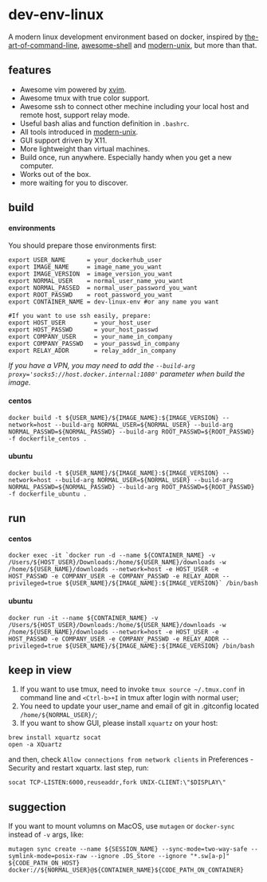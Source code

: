 # dev-env-linux
A modern linux development environment based on docker, inspired by [the-art-of-command-line](https://github.com/jlevy/the-art-of-command-line), [awesome-shell](https://github.com/alebcay/awesome-shell) and [modern-unix](https://github.com/ibraheemdev/modern-unix), but more than that.

## features
* Awesome vim powered by [xvim](https://github.com/adwpc/xvim).
* Awesome tmux with true color support.
* Awesome ssh to connect other mechine including your local host and remote host, support relay mode.
* Useful bash alias and function definition in `.bashrc`.
* All tools introduced in [modern-unix](https://github.com/ibraheemdev/modern-unix).
* GUI support driven by X11.
* More lightweight than virtual machines.
* Build once, run anywhere. Especially handy when you get a new computer.
* Works out of the box.
* more waiting for you to discover.

## build

#### environments
You should prepare those environments first:
```shell
export USER_NAME      = your_dockerhub_user
export IMAGE_NAME     = image_name_you_want
export IMAGE_VERSION  = image_version_you_want
export NORMAL_USER    = normal_user_name_you_want
export NORMAL_PASSED  = normal_user_password_you_want
export ROOT_PASSWD    = root_password_you_want
export CONTAINER_NAME = dev-linux-env #or any name you want

#If you want to use ssh easily, prepare:
export HOST_USER        = your_host_user
export HOST_PASSWD      = your_host_passwd
export COMPANY_USER     = your_name_in_company
export COMPANY_PASSWD   = your_passwd_in_company
export RELAY_ADDR       = relay_addr_in_company
```

*If you have a VPN, you may need to add the `--build-arg proxy='socks5://host.docker.internal:1080'` parameter when build the image.*

#### centos
```shell
docker build -t ${USER_NAME}/${IMAGE_NAME}:${IMAGE_VERSION} --network=host --build-arg NORMAL_USER=${NORMAL_USER} --build-arg NORMAL_PASSWD=${NORMAL_PASSWD} --build-arg ROOT_PASSWD=${ROOT_PASSWD} -f dockerfile_centos .
```

#### ubuntu
```shell
docker build -t ${USER_NAME}/${IMAGE_NAME}:${IMAGE_VERSION} --network=host --build-arg NORMAL_USER=${NORMAL_USER} --build-arg NORMAL_PASSWD=${NORMAL_PASSWD} --build-arg ROOT_PASSWD=${ROOT_PASSWD} -f dockerfile_ubuntu .
```

## run
#### centos
```shell
docker exec -it `docker run -d --name ${CONTAINER_NAME} -v /Users/${HOST_USER}/Downloads:/home/${USER_NAME}/downloads -w /home/${USER_NAME}/downloads --network=host -e HOST_USER -e HOST_PASSWD -e COMPANY_USER -e COMPANY_PASSWD -e RELAY_ADDR --privileged=true ${USER_NAME}/${IMAGE_NAME}:${IMAGE_VERSION}` /bin/bash
```

#### ubuntu
```shell
docker run -it --name ${CONTAINER_NAME} -v /Users/${HOST_USER}/Downloads:/home/${USER_NAME}/downloads -w /home/${USER_NAME}/downloads --network=host -e HOST_USER -e HOST_PASSWD -e COMPANY_USER -e COMPANY_PASSWD -e RELAY_ADDR --privileged=true ${USER_NAME}/${IMAGE_NAME}:${IMAGE_VERSION} /bin/bash
```

## keep in view
1. If you want to use tmux, need to invoke `tmux source ~/.tmux.conf` in command line and `<Ctrl-b>+I` in tmux after login with normal user;
2. You need to update your user_name and email of git in .gitconfig located `/home/${NORMAL_USER}/`;
3. If you want to show GUI, please install `xquartz` on your host:
```shell
brew install xquartz socat
open -a XQuartz
```
and then, check `Allow connections from network clients` in Preferences - Security and restart xquartx.
last step, run:
```shell
socat TCP-LISTEN:6000,reuseaddr,fork UNIX-CLIENT:\"$DISPLAY\"
```

## suggection
If you want to mount volumns on MacOS, use `mutagen` or `docker-sync` instead of `-v` args, like:
```shell
mutagen sync create --name ${SESSION_NAME} --sync-mode=two-way-safe --symlink-mode=posix-raw --ignore .DS_Store --ignore "*.sw[a-p]" ${CODE_PATH_ON_HOST} docker://${NORMAL_USER}@${CONTAINER_NAME}${CODE_PATH_ON_CONTAINER}
```
